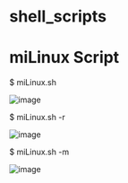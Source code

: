 # shell_scripts
# miLinux Script

$ miLinux.sh

![image](https://github.com/SM1GOL/shell_scripts/assets/86828776/ed93f274-b30a-4fff-929c-1b221396a6e6)

$ miLinux.sh -r

![image](https://github.com/SM1GOL/shell_scripts/assets/86828776/50b07a21-5e4c-4805-87fa-a87606ce8f90)

$ miLinux.sh -m

![image](https://github.com/SM1GOL/shell_scripts/assets/86828776/265cc3b2-1ffa-4502-8f3c-59cea51a4530)

